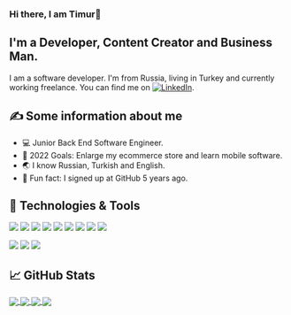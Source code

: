 ### Hi there, I am Timur👋


## I'm  a Developer, Content Creator and Business Man.
I am a software developer. I'm from Russia, living in Turkey and currently working freelance. You can find me on [![LinkedIn][3.2]][3].

## ✍ Some information about me

* 💻 Junior Back End Software Engineer.
* 🥅 2022 Goals: Enlarge my ecommerce store and learn mobile software.
* 🌏 I know Russian, Turkish and English.
* 🎉 Fun fact: I signed up at GitHub 5 years ago.

## 🔧 Technologies & Tools
![](https://img.shields.io/badge/OS-Windows-informational?style=flat&logo=windows&logoColor=white&color=9cf)
![](https://img.shields.io/badge/OS-MacOS-informational?style=flat&logo=macos&logoColor=white&color=9cf)
![](https://img.shields.io/badge/Editor-Visual_Studio-informational?style=flat&logo=visualstudio&logoColor=white&color=2bbc8a)
![](https://img.shields.io/badge/Code-C_Sharp-informational?style=flat&logo=csharp&logoColor=white&color=2bbc8a)
![](https://img.shields.io/badge/Code-ASP.NET-informational?style=flat&logo=aspnet&logoColor=white&color=2bbc8a)
![](https://img.shields.io/badge/Code-PHP-informational?style=flat&logo=php&logoColor=white&color=blueviolet)
![](https://img.shields.io/badge/Code-JavaScript-informational?style=flat&logo=javascript&logoColor=white&color=yellow)
![](https://img.shields.io/badge/Code-CSS-informational?style=flat&logo=css3&logoColor=white&color=2bbc8a)
![](https://img.shields.io/badge/Code-HTML-informational?style=flat&logo=html5&logoColor=white&color=orange)

![](https://img.shields.io/badge/DataBase-MySQL-informational?style=flat&logo=mysql&logoColor=white&color=2bbc8a)
![](https://img.shields.io/badge/DataBase-MSSQL-informational?style=flat&logo=Microsoft_SQL_Server&logoColor=white&color=critical)
![](https://img.shields.io/badge/DataBase-PostgreSQL-informational?style=flat&logo=mysql&logoColor=white&color=2bbc8a)



## 📈 GitHub Stats
<a href="https://github.com/timurtul/timurtul#readme">
<img align="center" src="https://github-readme-stats.vercel.app/api?username=timurtul&show_icons=true&theme=buefy"/>
</a>
<a href="https://github.com/timurtul/timurtul#readme">
<img align="center" src="https://github-readme-stats.vercel.app/api/top-langs/?username=timurtul&layout=compact&theme=buefy" />
</a>
<a href="https://github.com/timurtul/wajexfinans">
<img align="center" src="https://github-readme-stats.vercel.app/api/pin/?username=timurtul&repo=wajexfinans&theme=buefy" />
</a>
<a href="https://github.com/timurtul/mvc-online-ticari-otomasyon">
<img align="center" src="https://github-readme-stats.vercel.app/api/pin/?username=timurtul&repo=mvc-online-ticari-otomasyon&theme=buefy" />
</a>



[3.2]: https://github.com/timurtul/timurtul/blob/main/linkedin-3-16.png (LinkedIn)
[3]: https://www.linkedin.com/in/timurkorkusuz
